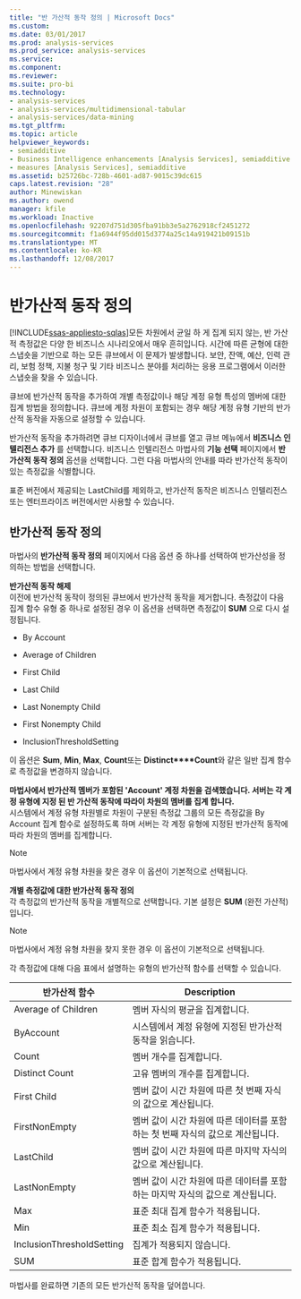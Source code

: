 ```yaml
---
title: "반 가산적 동작 정의 | Microsoft Docs"
ms.custom: 
ms.date: 03/01/2017
ms.prod: analysis-services
ms.prod_service: analysis-services
ms.service: 
ms.component: 
ms.reviewer: 
ms.suite: pro-bi
ms.technology:
- analysis-services
- analysis-services/multidimensional-tabular
- analysis-services/data-mining
ms.tgt_pltfrm: 
ms.topic: article
helpviewer_keywords:
- semiadditive
- Business Intelligence enhancements [Analysis Services], semiadditive behavior
- measures [Analysis Services], semiadditive
ms.assetid: b25726bc-728b-4601-ad87-9015c39dc615
caps.latest.revision: "28"
author: Minewiskan
ms.author: owend
manager: kfile
ms.workload: Inactive
ms.openlocfilehash: 92207d751d305fba91bb3e5a2762918cf2451272
ms.sourcegitcommit: f1a6944f95dd015d3774a25c14a919421b09151b
ms.translationtype: MT
ms.contentlocale: ko-KR
ms.lasthandoff: 12/08/2017
---
```

# <a name="define-semiadditive-behavior"></a>반가산적 동작 정의
[!INCLUDE[ssas-appliesto-sqlas](../../includes/ssas-appliesto-sqlas.md)]모든 차원에서 균일 하 게 집계 되지 않는, 반 가산적 측정값은 다양 한 비즈니스 시나리오에서 매우 흔히입니다. 시간에 따른 균형에 대한 스냅숏을 기반으로 하는 모든 큐브에서 이 문제가 발생합니다. 보안, 잔액, 예산, 인력 관리, 보험 정책, 지불 청구 및 기타 비즈니스 분야를 처리하는 응용 프로그램에서 이러한 스냅숏을 찾을 수 있습니다.  
  
 큐브에 반가산적 동작을 추가하여 개별 측정값이나 해당 계정 유형 특성의 멤버에 대한 집계 방법을 정의합니다. 큐브에 계정 차원이 포함되는 경우 해당 계정 유형 기반의 반가산적 동작을 자동으로 설정할 수 있습니다.  
  
 반가산적 동작을 추가하려면 큐브 디자이너에서 큐브를 열고 큐브 메뉴에서 **비즈니스 인텔리전스 추가** 를 선택합니다. 비즈니스 인텔리전스 마법사의 **기능 선택** 페이지에서 **반가산적 동작 정의** 옵션을 선택합니다. 그런 다음 마법사의 안내를 따라 반가산적 동작이 있는 측정값을 식별합니다.  
  
 표준 버전에서 제공되는 LastChild를 제외하고, 반가산적 동작은 비즈니스 인텔리전스 또는 엔터프라이즈 버전에서만 사용할 수 있습니다.  
  
## <a name="define-semiadditive-behavior"></a>반가산적 동작 정의  
 마법사의 **반가산적 동작 정의** 페이지에서 다음 옵션 중 하나를 선택하여 반가산성을 정의하는 방법을 선택합니다.  
  
 **반가산적 동작 해제**  
 이전에 반가산적 동작이 정의된 큐브에서 반가산적 동작을 제거합니다. 측정값이 다음 집계 함수 유형 중 하나로 설정된 경우 이 옵션을 선택하면 측정값이 **SUM** 으로 다시 설정됩니다.  
  
-   By Account  
  
-   Average of Children  
  
-   First Child  
  
-   Last Child  
  
-   Last Nonempty Child  
  
-   First Nonempty Child  
  
-   InclusionThresholdSetting  
  
 이 옵션은 **Sum**, **Min**, **Max**, **Count**또는 **Distinct****Count**와 같은 일반 집계 함수로 측정값을 변경하지 않습니다.  
  
 **마법사에서 반가산적 멤버가 포함된 'Account' 계정 차원을 검색했습니다. 서버는 각 계정 유형에 지정 된 반 가산적 동작에 따라이 차원의 멤버를 집계 합니다.**  
 시스템에서 계정 유형 차원별로 차원이 구분된 측정값 그룹의 모든 측정값을 By Account 집계 함수로 설정하도록 하며 서버는 각 계정 유형에 지정된 반가산적 동작에 따라 차원의 멤버를 집계합니다.  
  
> [!NOTE]  
>  마법사에서 계정 유형 차원을 찾은 경우 이 옵션이 기본적으로 선택됩니다.  
  
 **개별 측정값에 대한 반가산적 동작 정의**  
 각 측정값의 반가산적 동작을 개별적으로 선택합니다. 기본 설정은 **SUM** (완전 가산적)입니다.  
  
> [!NOTE]  
>  마법사에서 계정 유형 차원을 찾지 못한 경우 이 옵션이 기본적으로 선택됩니다.  
  
 각 측정값에 대해 다음 표에서 설명하는 유형의 반가산적 함수를 선택할 수 있습니다.  
  
|반가산적 함수|Description|  
|---------------------------|-----------------|  
|Average of Children|멤버 자식의 평균을 집계합니다.|  
|ByAccount|시스템에서 계정 유형에 지정된 반가산적 동작을 읽습니다.|  
|Count|멤버 개수를 집계합니다.|  
|Distinct Count|고유 멤버의 개수를 집계합니다.|  
|First Child|멤버 값이 시간 차원에 따른 첫 번째 자식의 값으로 계산됩니다.|  
|FirstNonEmpty|멤버 값이 시간 차원에 따른 데이터를 포함하는 첫 번째 자식의 값으로 계산됩니다.|  
|LastChild|멤버 값이 시간 차원에 따른 마지막 자식의 값으로 계산됩니다.|  
|LastNonEmpty|멤버 값이 시간 차원에 따른 데이터를 포함하는 마지막 자식의 값으로 계산됩니다.|  
|Max|표준 최대 집계 함수가 적용됩니다.|  
|Min|표준 최소 집계 함수가 적용됩니다.|  
|InclusionThresholdSetting|집계가 적용되지 않습니다.|  
|SUM|표준 합계 함수가 적용됩니다.|  
  
 마법사를 완료하면 기존의 모든 반가산적 동작을 덮어씁니다.  
  
  
